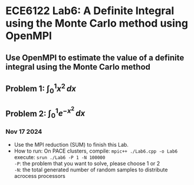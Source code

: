 # ECE6122 Lab6: A Definite Integral using the Monte Carlo method using OpenMPI
## Use OpenMPI to estimate the value of a definite integral using the Monte Carlo method
## Problem 1: $\int_0^1 x^2 \, dx$
## Problem 2: $\int_0^1 e^{-x^2} \, dx$
### Nov 17 2024
* Use the MPI reduction (SUM) to finish this Lab.
* How to run:
On PACE clusters, compile: `mpic++ ./Lab6.cpp -o Lab6`  
execute: `srun ./Lab6 -P 1 -N 100000`  
    `-P`: the problem that you want to solve, please choose 1 or 2  
    `-N`: the total generated number of random samples to distribute acrocess processors  
